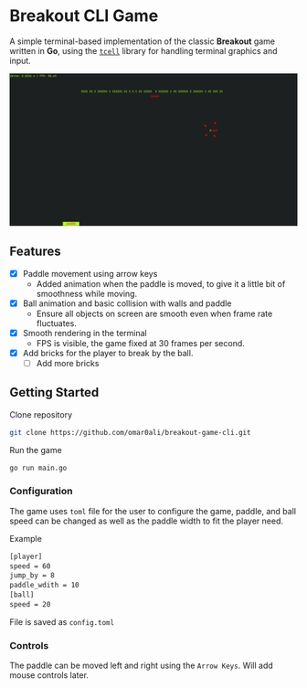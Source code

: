 # Breakout CLI Game

A simple terminal-based implementation of the classic **Breakout** game written in **Go**, using the [`tcell`](https://github.com/gdamore/tcell) library for handling terminal graphics and input.

![game-screenshot](https://github.com/omar0ali/breakout-game-cli/blob/main/screenshots/breakout-game-screenshot.png)

## Features
- [x] Paddle movement using arrow keys
    - Added animation when the paddle is moved, to give it a little bit of smoothness while moving.
- [x] Ball animation and basic collision with walls and paddle
    - Ensure all objects on screen are smooth even when frame rate fluctuates.
- [x] Smooth rendering in the terminal
    - FPS is visible, the game fixed at 30 frames per second.
- [x] Add bricks for the player to break by the ball.
    - [ ] Add more bricks

## Getting Started

Clone repository

```bash
git clone https://github.com/omar0ali/breakout-game-cli.git
```

Run the game

```bash
go run main.go
```

### Configuration
The game uses `toml` file for the user to configure the game, paddle, and ball speed can be changed as well as 
the paddle width to fit the player need.

Example

```bash
[player]
speed = 60
jump_by = 8
paddle_wdith = 10
[ball]
speed = 20
```

File is saved as `config.toml`

### Controls
The paddle can be moved left and right using the `Arrow Keys`. Will add mouse controls later.
